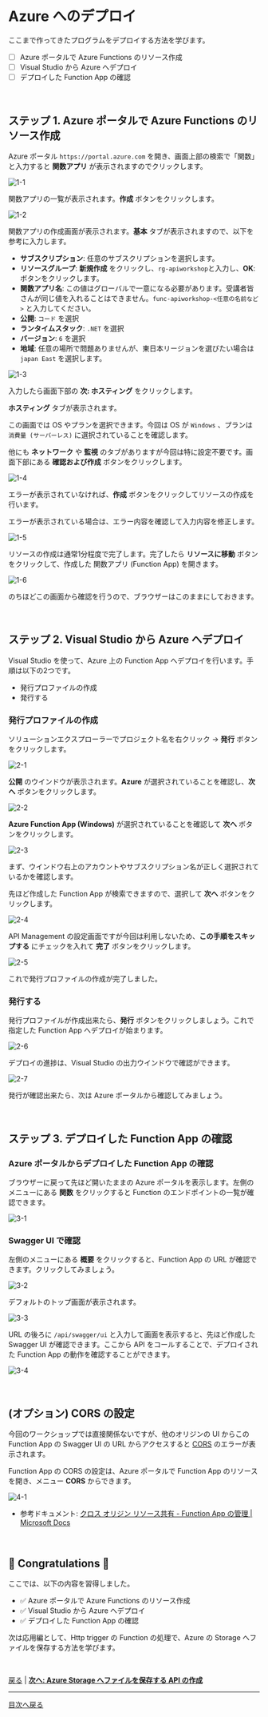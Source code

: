 # Azure へのデプロイ

ここまで作ってきたプログラムをデプロイする方法を学びます。

- [ ] Azure ポータルで Azure Functions のリソース作成
- [ ] Visual Studio から Azure へデプロイ
- [ ] デプロイした Function App の確認

<br>

## ステップ 1. Azure ポータルで Azure Functions のリソース作成

Azure ポータル `https://portal.azure.com` を開き、画面上部の検索で「関数」と入力すると **関数アプリ** が表示されますのでクリックします。

![1-1](./images/deploy-to-azure_1-1.png)

関数アプリの一覧が表示されます。**作成** ボタンをクリックします。

![1-2](./images/deploy-to-azure_1-2.png)

関数アプリの作成画面が表示されます。**基本** タブが表示されますので、以下を参考に入力します。

- **サブスクリプション**: 任意のサブスクリプションを選択します。
- **リソースグループ**: **新規作成** をクリックし、`rg-apiworkshop`と入力し、**OK**: ボタンをクリックします。
- **関数アプリ名**: この値はグローバルで一意になる必要があります。受講者皆さんが同じ値を入れることはできません。`func-apiworkshop-<任意の名前など>` と入力してください。
- **公開**: `コード` を選択
- **ランタイムスタック**: `.NET` を選択
- **バージョン**: `6` を選択
- **地域**: 任意の場所で問題ありませんが、東日本リージョンを選びたい場合は `japan East` を選択します。

![1-3](./images/deploy-to-azure_1-3.png)

入力したら画面下部の **次: ホスティング** をクリックします。

**ホスティング** タブが表示されます。

この画面では OS やプランを選択できます。今回は OS が `Windows` 、プランは `消費量 (サーバーレス)` に選択されていることを確認します。

他にも **ネットワーク** や **監視** のタブがありますが今回は特に設定不要です。画面下部にある **確認および作成** ボタンをクリックします。

![1-4](./images/deploy-to-azure_1-4.png)

エラーが表示されていなければ、**作成** ボタンをクリックしてリソースの作成を行います。

エラーが表示されている場合は、エラー内容を確認して入力内容を修正します。

![1-5](./images/deploy-to-azure_1-5.png)

リソースの作成は通常1分程度で完了します。完了したら **リソースに移動** ボタンをクリックして、作成した 関数アプリ (Function App) を開きます。

![1-6](./images/deploy-to-azure_1-6.png)

のちほどこの画面から確認を行うので、ブラウザーはこのままにしておきます。

<br>

## ステップ 2. Visual Studio から Azure へデプロイ

Visual Studio を使って、Azure 上の Function App へデプロイを行います。手順は以下の2つです。

- 発行プロファイルの作成
- 発行する

### 発行プロファイルの作成

ソリューションエクスプローラーでプロジェクト名を右クリック → **発行** ボタンをクリックします。

![2-1](./images/deploy-to-azure_2-1.png)

**公開** のウインドウが表示されます。**Azure** が選択されていることを確認し、**次へ** ボタンをクリックします。

![2-2](./images/deploy-to-azure_2-2.png)

**Azure Function App (Windows)** が選択されていることを確認して **次へ** ボタンをクリックします。

![2-3](./images/deploy-to-azure_2-3.png)

まず、ウインドウ右上のアカウントやサブスクリプション名が正しく選択されているかを確認します。

先ほど作成した Function App が検索できますので、選択して **次へ** ボタンをクリックします。

![2-4](./images/deploy-to-azure_2-4.png)

API Management の設定画面ですが今回は利用しないため、**この手順をスキップする** にチェックを入れて **完了** ボタンをクリックします。

![2-5](./images/deploy-to-azure_2-5.png)

これで発行プロファイルの作成が完了しました。

### 発行する

発行プロファイルが作成出来たら、**発行** ボタンをクリックしましょう。これで指定した Function App へデプロイが始まります。

![2-6](./images/deploy-to-azure_2-6.png)

デプロイの進捗は、Visual Studio の出力ウインドウで確認ができます。

![2-7](./images/deploy-to-azure_2-7.png)

発行が確認出来たら、次は Azure ポータルから確認してみましょう。

<br>

## ステップ 3. デプロイした Function App の確認

### Azure ポータルからデプロイした Function App の確認

ブラウザーに戻って先ほど開いたままの Azure ポータルを表示します。左側のメニューにある **関数** をクリックすると Function のエンドポイントの一覧が確認できます。

![3-1](./images/deploy-to-azure_3-1.png)

### Swagger UI で確認

左側のメニューにある **概要** をクリックすると、Function App の URL が確認できます。クリックしてみましょう。

![3-2](./images/deploy-to-azure_3-2.png)

デフォルトのトップ画面が表示されます。

![3-3](./images/deploy-to-azure_3-3.png)

URL の後ろに `/api/swagger/ui` と入力して画面を表示すると、先ほど作成した Swagger UI が確認できます。ここから API をコールすることで、デプロイされた Function App の動作を確認することができます。

![3-4](./images/deploy-to-azure_3-4.png)

<br>

## (オプション) CORS の設定

今回のワークショップでは直接関係ないですが、他のオリジンの UI からこの Function App の Swagger UI の URL からアクセスすると [CORS](https://developer.mozilla.org/ja/docs/Web/HTTP/CORS) のエラーが表示されます。

Function App の CORS の設定は、Azure ポータルで Function App のリソースを開き、メニュー **CORS** からできます。

![4-1](./images/deploy-to-azure_4-1.png)

- 参考ドキュメント: [クロス オリジン リソース共有 - Function App の管理 | Microsoft Docs](https://docs.microsoft.com/ja-jp/azure/azure-functions/functions-how-to-use-azure-function-app-settings?tabs=portal#cross-origin-resource-sharing)


<br>

## 🎉 Congratulations 🎉

ここでは、以下の内容を習得しました。

- ✅ Azure ポータルで Azure Functions のリソース作成
- ✅ Visual Studio から Azure へデプロイ
- ✅ デプロイした Function App の確認

次は応用編として、Http trigger の Function の処理で、Azure の Storage へファイルを保存する方法を学びます。

<br>

[戻る](./create-methods.md) | [**次へ: Azure Storage へファイルを保存する API の作成**](./create-function-app-with-blob-output-binding.md)

----

[目次へ戻る](./selfpaced-handson.md)

